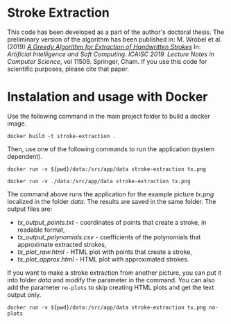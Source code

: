 # Stroke Extraction

This code has been developed as a part of the author's doctoral thesis. The preliminary version of the algorithm has been published in: M. Wróbel et al. (2019) [_A Greedy Algorithm for Extraction of Handwritten Strokes_](https://link.springer.com/chapter/10.1007/978-3-030-20915-5_42) In: _Artificial Intelligence and Soft Computing. ICAISC 2019. Lecture Notes in Computer Science_, vol 11509. Springer, Cham. If you use this code for scientific purposes, please cite that paper.

# Instalation and usage with Docker

Use the following command in the main project folder to build a docker image.
```
docker build -t stroke-extraction .
```

Then, use one of the following commands to run the application (system dependent).
```
docker run -v ${pwd}/data:/src/app/data stroke-extraction tx.png
```
```
docker run -v ./data:/src/app/data stroke-extraction tx.png
```

The command above runs the application for the example picture _tx.png_ localized in the folder _data_. The results are saved in the same folder. The output files are:
* _tx_output_points.txt_ - coordinates of points that create a stroke, in readable format,
* _tx_output_polynomials.csv_ - coefficients of the polynomials that approximate extracted strokes,
* _tx_plot_raw.html_ - HTML plot with points that create a stroke,
* _tx_plot_approx.html_ - HTML plot with approximated strokes.

If you want to make a stroke extraction from another picture, you can put it into folder _data_ and modify the parameter in the command. You can also add the parameter ```no-plots``` to skip creating HTML plots and get the text output only.

```
docker run -v ${pwd}/data:/src/app/data stroke-extraction tx.png no-plots
```
